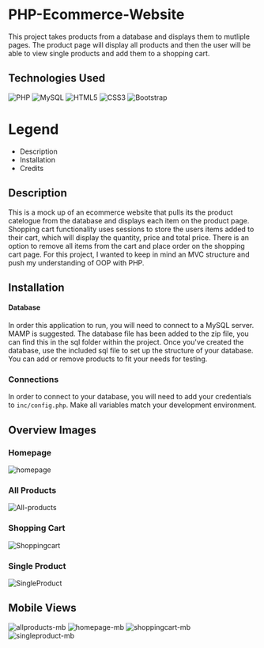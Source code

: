 # PHP-Ecommerce-Website
 This project takes products from a database and displays them to mutliple pages. The product page will display all products and then the user will be able to view single products and add them to a shopping cart. 
 
 ## Technologies Used
<img alt="PHP" src="https://img.shields.io/badge/-PHP-777BB4?logo=php&logoColor=white&style=flat-square"/> <img alt="MySQL" src="https://img.shields.io/badge/-MySQL-4479A1?logo=mysql&logoColor=white&style=flat-square"/>
<img alt="HTML5" src="https://img.shields.io/badge/-HTML5-E34F26?logo=html5&logoColor=white&style=flat-square"/>
<img alt="CSS3" src="https://img.shields.io/badge/-CSS3-1572B6?logo=css3&logoColor=white&style=flat-square"/>
<img alt="Bootstrap" src="https://img.shields.io/badge/-Bootstrap-7952B3?logo=bootstrap&logoColor=white&style=flat-square"/>

# Legend

- Description
- Installation
- Credits


## Description
This is a mock up of an ecommerce website that pulls its the product catelogue from the database and displays each item on the product page. Shopping cart functionality uses sessions to store the users items added to their cart, which will display the quantity, price and total price. There is an option to remove all items from the cart and place order on the shopping cart page. For this project, I wanted to keep in mind an MVC structure and push my understanding of OOP with PHP. 

## Installation
#### Database
In order this application to run, you will need to connect to a MySQL server. MAMP is suggested. The database file has been added to the zip file, you can find this in the sql folder within the project. Once you've created the database, use the included sql file to set up the structure of your database. You can add or remove products to fit your needs for testing.

### Connections
In order to connect to your database, you will need to add your credentials to `inc/config.php`. Make all variables match your development environment.

## Overview Images

### Homepage

![homepage](https://user-images.githubusercontent.com/65924727/129419434-950c3f98-d843-448a-91f1-b6845ce97e1c.JPG)

### All Products
![All-products](https://user-images.githubusercontent.com/65924727/129419525-b4e52231-a463-412f-872f-b02a8be19e79.JPG)

### Shopping Cart
![Shoppingcart](https://user-images.githubusercontent.com/65924727/129419475-ea79865c-e319-4003-a4cd-7cac76283945.JPG)

### Single Product

![SingleProduct](https://user-images.githubusercontent.com/65924727/129419464-84cb32a6-36ce-4607-911b-5ce88467369b.JPG)

## Mobile Views

![allproducts-mb](https://user-images.githubusercontent.com/65924727/129419582-de83a8f9-bcaf-4722-b763-81ebeec0312b.JPG)
![homepage-mb](https://user-images.githubusercontent.com/65924727/129419583-497062df-6ced-4feb-bd56-2c1882e57826.JPG)
![shoppingcart-mb](https://user-images.githubusercontent.com/65924727/129419584-754bfad9-47c8-43ff-9be9-95869d515326.JPG)
![singleproduct-mb](https://user-images.githubusercontent.com/65924727/129419585-bd413f2d-05e5-4b8c-8240-14d4c140c5fd.JPG)


